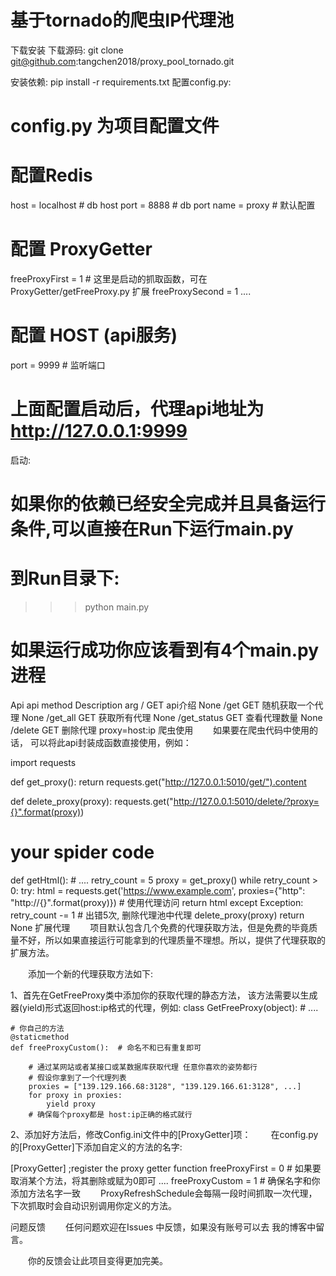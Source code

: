 基于tornado的爬虫IP代理池
====

下载安装
下载源码:
git clone git@github.com:tangchen2018/proxy_pool_tornado.git

安装依赖:
pip install -r requirements.txt
配置config.py:
# config.py 为项目配置文件
# 配置Redis
host = localhost  # db host
port = 8888       # db port
name = proxy      # 默认配置

# 配置 ProxyGetter
freeProxyFirst  = 1  # 这里是启动的抓取函数，可在ProxyGetter/getFreeProxy.py 扩展
freeProxySecond = 1
....

# 配置 HOST (api服务)
port = 9999          # 监听端口
# 上面配置启动后，代理api地址为 http://127.0.0.1:9999
启动:
# 如果你的依赖已经安全完成并且具备运行条件,可以直接在Run下运行main.py
# 到Run目录下:
>>>python main.py

# 如果运行成功你应该看到有4个main.py进程

Api
api	method	Description	arg
/	GET	api介绍	None
/get	GET	随机获取一个代理	None
/get_all	GET	获取所有代理	None
/get_status	GET	查看代理数量	None
/delete	GET	删除代理	proxy=host:ip
爬虫使用
　　如果要在爬虫代码中使用的话， 可以将此api封装成函数直接使用，例如：

import requests

def get_proxy():
    return requests.get("http://127.0.0.1:5010/get/").content

def delete_proxy(proxy):
    requests.get("http://127.0.0.1:5010/delete/?proxy={}".format(proxy))

# your spider code

def getHtml():
    # ....
    retry_count = 5
    proxy = get_proxy()
    while retry_count > 0:
        try:
            html = requests.get('https://www.example.com', proxies={"http": "http://{}".format(proxy)})
            # 使用代理访问
            return html
        except Exception:
            retry_count -= 1
    # 出错5次, 删除代理池中代理
    delete_proxy(proxy)
    return None
扩展代理
　　项目默认包含几个免费的代理获取方法，但是免费的毕竟质量不好，所以如果直接运行可能拿到的代理质量不理想。所以，提供了代理获取的扩展方法。

　　添加一个新的代理获取方法如下:

1、首先在GetFreeProxy类中添加你的获取代理的静态方法， 该方法需要以生成器(yield)形式返回host:ip格式的代理，例如:
class GetFreeProxy(object):
    # ....

    # 你自己的方法
    @staticmethod
    def freeProxyCustom():  # 命名不和已有重复即可

        # 通过某网站或者某接口或某数据库获取代理 任意你喜欢的姿势都行
        # 假设你拿到了一个代理列表
        proxies = ["139.129.166.68:3128", "139.129.166.61:3128", ...]
        for proxy in proxies:
            yield proxy
        # 确保每个proxy都是 host:ip正确的格式就行
2、添加好方法后，修改Config.ini文件中的[ProxyGetter]项：
　　在config.py的[ProxyGetter]下添加自定义的方法的名字:

[ProxyGetter]
;register the proxy getter function
freeProxyFirst  = 0  # 如果要取消某个方法，将其删除或赋为0即可
....
freeProxyCustom  = 1  # 确保名字和你添加方法名字一致
　　ProxyRefreshSchedule会每隔一段时间抓取一次代理，下次抓取时会自动识别调用你定义的方法。

问题反馈
　　任何问题欢迎在Issues 中反馈，如果没有账号可以去 我的博客中留言。

　　你的反馈会让此项目变得更加完美。
